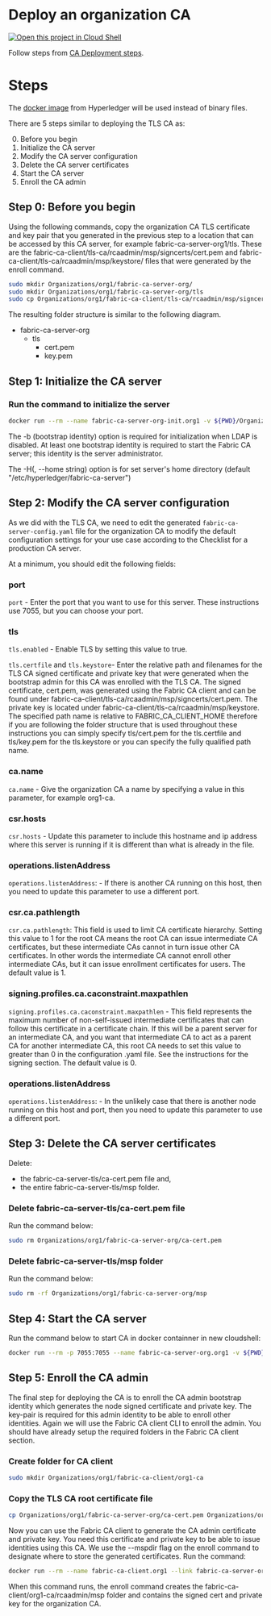 # Deploy an organization CA


[![Open this project in Cloud
Shell](http://gstatic.com/cloudssh/images/open-btn.png)](https://console.cloud.google.com/cloudshell/open?git_repo=https://github.com/incubate-co-th/fabric-course.git&page=editor&tutorial=org-ca.md)


Follow steps from [CA Deployment steps](https://hyperledger-fabric-ca.readthedocs.io/en/latest/deployguide/cadeploy.html).

# Steps
The [docker image](https://hub.docker.com/r/hyperledger/fabric-ca) from Hyperledger will be used instead of binary files.

There are 5 steps similar to deploying the TLS CA as:

0. Before you begin
1. Initialize the CA server
2. Modify the CA server configuration
3. Delete the CA server certificates
4. Start the CA server
5. Enroll the CA admin

## Step 0: Before you begin
Using the following commands, copy the organization CA TLS certificate and key pair that you generated in the previous step to a location that can be accessed by this CA server, for example fabric-ca-server-org1/tls. These are the fabric-ca-client/tls-ca/rcaadmin/msp/signcerts/cert.pem and fabric-ca-client/tls-ca/rcaadmin/msp/keystore/ files that were generated by the enroll command.

```bash
sudo mkdir Organizations/org1/fabric-ca-server-org/
sudo mkdir Organizations/org1/fabric-ca-server-org/tls
sudo cp Organizations/org1/fabric-ca-client/tls-ca/rcaadmin/msp/signcerts/cert.pem Organizations/org1/fabric-ca-server-org/tls && sudo cp Organizations/org1/fabric-ca-client/tls-ca/rcaadmin/msp/keystore/$(sudo ls Organizations/org1/fabric-ca-client/tls-ca/rcaadmin/msp/keystore) Organizations/org1/fabric-ca-server-org/tls/key.pem
```

The resulting folder structure is similar to the following diagram. 
- fabric-ca-server-org
  - tls
    - cert.pem
    - key.pem

## Step 1: Initialize the CA server

### Run the command to initialize the server

```bash
docker run --rm --name fabric-ca-server-org-init.org1 -v ${PWD}/Organizations/org1/fabric-ca-server-org:/root/fabric-ca-server-org hyperledger/fabric-ca:amd64-1.4.9 fabric-ca-server init -b rcaadmin:rcaadminpw -H /root/fabric-ca-server-org
```

The -b (bootstrap identity) option is required for initialization when LDAP is disabled. At least one bootstrap identity is required to start the Fabric CA server; this identity is the server administrator.

The -H(, --home string) option is for set server's home directory (default "/etc/hyperledger/fabric-ca-server")

## Step 2: Modify the CA server configuration

As we did with the TLS CA, we need to edit the generated `fabric-ca-server-config.yaml` file for the organization CA to modify the default configuration settings for your use case according to the Checklist for a production CA server.

At a minimum, you should edit the following fields:

### port
`port` - Enter the port that you want to use for this server. These instructions use 7055, but you can choose your port.

### tls

`tls.enabled` - Enable TLS by setting this value to true.

`tls.certfile` and `tls.keystore`- Enter the relative path and filenames for the TLS CA signed certificate and private key that were generated when the bootstrap admin for this CA was enrolled with the TLS CA. The signed certificate, cert.pem, was generated using the Fabric CA client and can be found under fabric-ca-client/tls-ca/rcaadmin/msp/signcerts/cert.pem. The private key is located under fabric-ca-client/tls-ca/rcaadmin/msp/keystore. The specified path name is relative to FABRIC_CA_CLIENT_HOME therefore if you are following the folder structure that is used throughout these instructions you can simply specify tls/cert.pem for the tls.certfile and tls/key.pem for the tls.keystore or you can specify the fully qualified path name.

### ca.name
`ca.name` - Give the organization CA a name by specifying a value in this parameter, for example org1-ca.

### csr.hosts
`csr.hosts` - Update this parameter to include this hostname and ip address where this server is running if it is different than what is already in the file.

### operations.listenAddress
`operations.listenAddress`: - If there is another CA running on this host, then you need to update this parameter to use a different port.

### csr.ca.pathlength
`csr.ca.pathlength`: This field is used to limit CA certificate hierarchy. Setting this value to 1 for the root CA means the root CA can issue intermediate CA certificates, but these intermediate CAs cannot in turn issue other CA certificates. In other words the intermediate CA cannot enroll other intermediate CAs, but it can issue enrollment certificates for users. The default value is 1.

### signing.profiles.ca.caconstraint.maxpathlen
`signing.profiles.ca.caconstraint.maxpathlen` - This field represents the maximum number of non-self-issued intermediate certificates that can follow this certificate in a certificate chain. If this will be a parent server for an intermediate CA, and you want that intermediate CA to act as a parent CA for another intermediate CA, this root CA needs to set this value to greater than 0 in the configuration .yaml file. See the instructions for the signing section. The default value is 0.

### operations.listenAddress
`operations.listenAddress`: - In the unlikely case that there is another node running on this host and port, then you need to update this parameter to use a different port.

## Step 3: Delete the CA server certificates

Delete:
- the fabric-ca-server-tls/ca-cert.pem file and, 
- the entire fabric-ca-server-tls/msp folder.

### Delete fabric-ca-server-tls/ca-cert.pem file
Run the command below:
```bash
sudo rm Organizations/org1/fabric-ca-server-org/ca-cert.pem
```
### Delete fabric-ca-server-tls/msp folder
Run the command below:
```bash
sudo rm -rf Organizations/org1/fabric-ca-server-org/msp
```

## Step 4: Start the CA server
Run the command below to start CA in docker containner in new cloudshell:

```bash
docker run --rm -p 7055:7055 --name fabric-ca-server-org.org1 -v ${PWD}/Organizations/org1/fabric-ca-server-org:/root/fabric-ca-server-org hyperledger/fabric-ca:amd64-1.4.9 fabric-ca-server start -H /root/fabric-ca-server-org
```

## Step 5: Enroll the CA admin

The final step for deploying the CA is to enroll the CA admin bootstrap identity which generates the node signed certificate and private key. The key-pair is required for this admin identity to be able to enroll other identities. Again we will use the Fabric CA client CLI to enroll the admin. You should have already setup the required folders in the Fabric CA client section.

### Create folder for CA client
```bash
sudo mkdir Organizations/org1/fabric-ca-client/org1-ca
```

### Copy the TLS CA root certificate file
```bash
cp Organizations/org1/fabric-ca-server-org/ca-cert.pem Organizations/org1/fabric-ca-client/tls-root-cert/tls-ca-cert.pem
```

Now you can use the Fabric CA client to generate the CA admin certificate and private key. You need this certificate and private key to be able to issue identities using this CA. We use the --mspdir flag on the enroll command to designate where to store the generated certificates. Run the command:

```bash
docker run --rm --name fabric-ca-client.org1 --link fabric-ca-server-org.org1:fabric-ca-server-org.org1 -v ${PWD}/Organizations/org1/fabric-ca-client:/root/fabric-ca-client -e FABRIC_CA_CLIENT_HOME=/root/fabric-ca-client  hyperledger/fabric-ca:amd64-1.4.9 fabric-ca-client enroll -d -u https://rcaadmin:rcaadminpw@fabric-ca-server-org.org1:7055 --tls.certfiles tls-root-cert/tls-ca-cert.pem --csr.hosts 'host1,*.fabric-ca-server-org.org1' --mspdir org1-ca/rcaadmin/msp
```

When this command runs, the enroll command creates the fabric-ca-client/org1-ca/rcaadmin/msp folder and contains the signed cert and private key for the organization CA.
